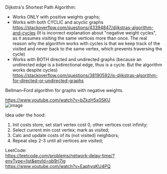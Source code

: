Dijkstra's Shortest Path Algorithm:
- Works ONLY with positive weights graphs;
- Works with both CYCLIC and acyclic graphs https://stackoverflow.com/questions/43394847/dijkstras-algorithm-and-cycles
  (It is incorrect explanation about "negative weight cycles", as it assumes visiting the same vertices more than once. The real reason why
  the algorithm works with cycles is that we keep track of the visited and never back to the same vertex, which prevents traversing the cycle)
- Works with BOTH directed and undirected graphs (because an undirected edge is a bidirectional edge, thus is a cycle. But the algorithm works despite cycles) https://stackoverflow.com/questions/38190592/is-dijkstras-algorithm-for-directed-or-undirected-graphs
  
Bellman–Ford algorithm for graphs with negative weights.

https://www.youtube.com/watch?v=bZkzH5x0SKU \
![image](https://github.com/VIK2395/DSA/assets/50545334/a9691360-d51e-4f86-bff7-74875ad574e3)

Idea uder the hood:
1. Init costs store, set start vertex cost 0, other vertices cost infinity;
2. Select current min cost vertex; mark as visited;
3. Calc and update costs of its (not visited) neighbors;
4. Repeat step 2-3 until all vertices are visited;

LeetCode:\
https://leetcode.com/problems/network-delay-time/?envType=list&envId=ob9rj7ig \
https://www.youtube.com/watch?v=EaphyqKU4PQ

